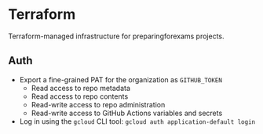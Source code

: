 # Terraform

Terraform-managed infrastructure for preparingforexams projects.

## Auth

- Export a fine-grained PAT for the organization as `GITHUB_TOKEN`
  - Read access to repo metadata
  - Read access to repo contents
  - Read-write access to repo administration
  - Read-write access to GitHub Actions variables and secrets
- Log in using the `gcloud` CLI tool: `gcloud auth application-default login`
